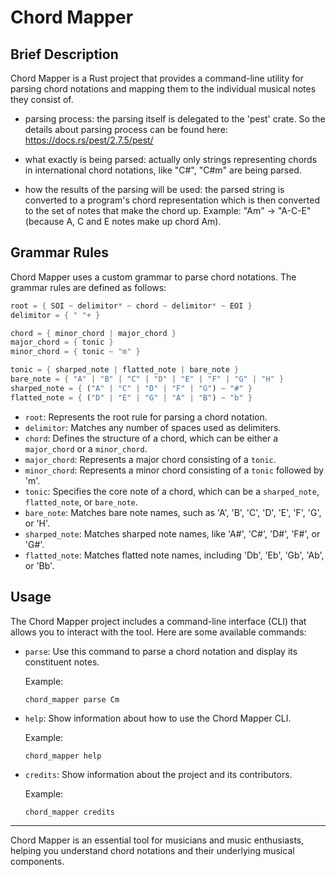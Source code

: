 # Chord Mapper

## Brief Description

Chord Mapper is a Rust project that provides a command-line utility for parsing chord notations and mapping them to the individual musical notes they consist of. 

- parsing process: the parsing itself is delegated to the 'pest' crate. So the details about parsing process can be found here: https://docs.rs/pest/2.7.5/pest/

- what exactly is being parsed: actually only strings representing chords in international chord notations, like "C#", "C#m" are being parsed.

- how the results of the parsing will be used: the parsed string is converted to a program's chord representation which is then converted to the set of notes that make the chord up. Example: "Am" -> "A-C-E" (because A, C and E notes make up chord Am).

## Grammar Rules

Chord Mapper uses a custom grammar to parse chord notations. The grammar rules are defined as follows:

```rust
root = { SOI ~ delimitor* ~ chord ~ delimitor* ~ EOI }
delimitor = { " "+ }

chord = { minor_chord | major_chord }
major_chord = { tonic }
minor_chord = { tonic ~ "m" }

tonic = { sharped_note | flatted_note | bare_note }
bare_note = { "A" | "B" | "C" | "D" | "E" | "F" | "G" | "H" }
sharped_note = { ("A" | "C" | "D" | "F" | "G") ~ "#" }
flatted_note = { ("D" | "E" | "G" | "A" | "B") ~ "b" }
```

- `root`: Represents the root rule for parsing a chord notation.
- `delimitor`: Matches any number of spaces used as delimiters.
- `chord`: Defines the structure of a chord, which can be either a `major_chord` or a `minor_chord`.
- `major_chord`: Represents a major chord consisting of a `tonic`.
- `minor_chord`: Represents a minor chord consisting of a `tonic` followed by 'm'.
- `tonic`: Specifies the core note of a chord, which can be a `sharped_note`, `flatted_note`, or `bare_note`.
- `bare_note`: Matches bare note names, such as 'A', 'B', 'C', 'D', 'E', 'F', 'G', or 'H'.
- `sharped_note`: Matches sharped note names, like 'A#', 'C#', 'D#', 'F#', or 'G#'.
- `flatted_note`: Matches flatted note names, including 'Db', 'Eb', 'Gb', 'Ab', or 'Bb'.

## Usage

The Chord Mapper project includes a command-line interface (CLI) that allows you to interact with the tool. Here are some available commands:

- `parse`: Use this command to parse a chord notation and display its constituent notes.

    Example:
    ```shell
    chord_mapper parse Cm
    ```

- `help`: Show information about how to use the Chord Mapper CLI.

    Example:
    ```shell
    chord_mapper help
    ```

- `credits`: Show information about the project and its contributors.

    Example:
    ```shell
    chord_mapper credits
    ```
---

Chord Mapper is an essential tool for musicians and music enthusiasts, helping you understand chord notations and their underlying musical components.
